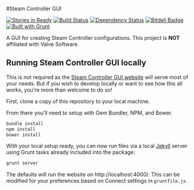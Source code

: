#Steam Controller GUI

[![Stories in Ready](https://badge.waffle.io/theseg/steamcontroller-gui.png?label=ready&title=Ready)](https://waffle.io/theseg/steamcontroller-gui)
[![Build Status](https://travis-ci.org/TheSeg/SteamController-GUI.png?branch=develop)](https://travis-ci.org/TheSeg/SteamController-GUI)
[![Dependency Status](https://gemnasium.com/TheSeg/SteamController-GUI.png)](https://gemnasium.com/TheSeg/SteamController-GUI)
[![Bitdeli Badge](https://d2weczhvl823v0.cloudfront.net/TheSeg/steamcontroller-gui/trend.png)](https://bitdeli.com/free "Bitdeli Badge")
[![Built with Grunt](https://cdn.gruntjs.com/builtwith.png)](http://gruntjs.com/)


A GUI for creating Steam Controller configurations. This project is **NOT** affiliated with Valve Software.

## Running Steam Controller GUI locally
This is not required as the [Steam Controller GUI website](http://theseg.github.io/SteamController-GUI) will serve most of your needs. But if you wish to develop locally or want to see how this all works, you're more than welcome to do so!

First, clone a copy of this repository to your local machine.

From there you'll need to setup with Gem Bundler, NPM, and Bower.
```bash
bundle install
npm install
bower install
```

With your local setup ready, you can now run files via a local [Jekyll](http://jekyllrb.com) server using Grunt tasks already included into the package:

```bash
grunt server
```

The defaults will run the website on http://localhost:4000/. This can be modified for your preferences based on Connect settings in `gruntfile.js`.
